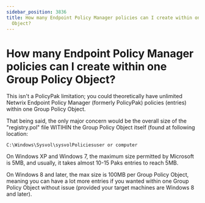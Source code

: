 ```yaml
---
sidebar_position: 3836
title: How many Endpoint Policy Manager policies can I create within one Group Policy
  Object?
---
```


# How many Endpoint Policy Manager policies can I create within one Group Policy Object?

This isn't a PolicyPak limitation; you could theoretically have unlimited Netwrix Endpoint Policy Manager (formerly PolicyPak) policies (entries) within one Group Policy Object.

That being said, the only major concern would be the overall size of the "registry.pol" file WITIHIN the Group Policy Object itself (found at following location:

```
C:\Windows\Sysvol\sysvolPoliciesuser or computer
```
On Windows XP and Windows 7, the maximum size permitted by Microsoft is 5MB, and usually, it takes almost 10-15 Paks entries to reach 5MB.

On Windows 8 and later, the max size is 100MB per Group Policy Object, meaning you can have a lot more entries if you wanted within one Group Policy Object without issue (provided your target machines are Windows 8 and later).